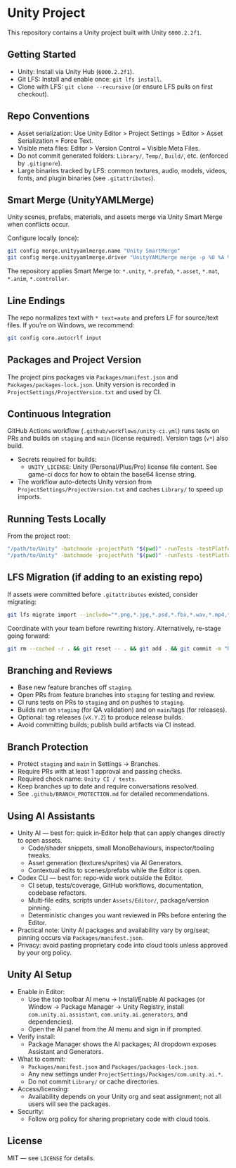 # Unity Project

This repository contains a Unity project built with Unity `6000.2.2f1`.

## Getting Started

- Unity: Install via Unity Hub (`6000.2.2f1`).
- Git LFS: Install and enable once: `git lfs install`.
- Clone with LFS: `git clone --recursive` (or ensure LFS pulls on first checkout).

## Repo Conventions

- Asset serialization: Use Unity Editor > Project Settings > Editor > Asset Serialization = Force Text.
- Visible meta files: Editor > Version Control = Visible Meta Files.
- Do not commit generated folders: `Library/`, `Temp/`, `Build/`, etc. (enforced by `.gitignore`).
- Large binaries tracked by LFS: common textures, audio, models, videos, fonts, and plugin binaries (see `.gitattributes`).

## Smart Merge (UnityYAMLMerge)

Unity scenes, prefabs, materials, and assets merge via Unity Smart Merge when conflicts occur.

Configure locally (once):

```bash
git config merge.unityyamlmerge.name "Unity SmartMerge"
git config merge.unityyamlmerge.driver "UnityYAMLMerge merge -p %O %A %B %P"
```

The repository applies Smart Merge to: `*.unity`, `*.prefab`, `*.asset`, `*.mat`, `*.anim`, `*.controller`.

## Line Endings

The repo normalizes text with `* text=auto` and prefers LF for source/text files. If you’re on Windows, we recommend:

```bash
git config core.autocrlf input
```

## Packages and Project Version

The project pins packages via `Packages/manifest.json` and `Packages/packages-lock.json`. Unity version is recorded in `ProjectSettings/ProjectVersion.txt` and used by CI.

## Continuous Integration

GitHub Actions workflow (`.github/workflows/unity-ci.yml`) runs tests on PRs and builds on `staging` and `main` (license required). Version tags (`v*`) also build.

- Secrets required for builds:
  - `UNITY_LICENSE`: Unity (Personal/Plus/Pro) license file content. See game-ci docs for how to obtain the base64 license string.
- The workflow auto-detects Unity version from `ProjectSettings/ProjectVersion.txt` and caches `Library/` to speed up imports.

## Running Tests Locally

From the project root:

```bash
"/path/to/Unity" -batchmode -projectPath "$(pwd)" -runTests -testPlatform EditMode -logFile -quit
"/path/to/Unity" -batchmode -projectPath "$(pwd)" -runTests -testPlatform PlayMode -logFile -quit
```

## LFS Migration (if adding to an existing repo)

If assets were committed before `.gitattributes` existed, consider migrating:

```bash
git lfs migrate import --include="*.png,*.jpg,*.psd,*.fbx,*.wav,*.mp4,*.ttf,*.dll"
```

Coordinate with your team before rewriting history. Alternatively, re-stage going forward:

```bash
git rm --cached -r . && git reset -- . && git add . && git commit -m "Re-stage assets under LFS"
```

## Branching and Reviews

- Base new feature branches off `staging`.
- Open PRs from feature branches into `staging` for testing and review.
- CI runs tests on PRs to `staging` and on pushes to `staging`.
- Builds run on `staging` (for QA validation) and on `main`/tags (for releases).
- Optional: tag releases (`vX.Y.Z`) to produce release builds.
- Avoid committing builds; publish build artifacts via CI instead.

## Branch Protection

- Protect `staging` and `main` in Settings → Branches.
- Require PRs with at least 1 approval and passing checks.
- Required check name: `Unity CI / tests`.
- Keep branches up to date and require conversations resolved.
- See `.github/BRANCH_PROTECTION.md` for detailed recommendations.

## Using AI Assistants

- Unity AI — best for: quick in‑Editor help that can apply changes directly to open assets.
  - Code/shader snippets, small MonoBehaviours, inspector/tooling tweaks.
  - Asset generation (textures/sprites) via AI Generators.
  - Contextual edits to scenes/prefabs while the Editor is open.
- Codex CLI — best for: repo‑wide work outside the Editor.
  - CI setup, tests/coverage, GitHub workflows, documentation, codebase refactors.
  - Multi‑file edits, scripts under `Assets/Editor/`, package/version pinning.
  - Deterministic changes you want reviewed in PRs before entering the Editor.
- Practical note: Unity AI packages and availability vary by org/seat; pinning occurs via `Packages/manifest.json`.
- Privacy: avoid pasting proprietary code into cloud tools unless approved by your org policy.

## Unity AI Setup

- Enable in Editor:
  - Use the top toolbar AI menu → Install/Enable AI packages (or Window → Package Manager → Unity Registry, install `com.unity.ai.assistant`, `com.unity.ai.generators`, and dependencies).
  - Open the AI panel from the AI menu and sign in if prompted.
- Verify install:
  - Package Manager shows the AI packages; AI dropdown exposes Assistant and Generators.
- What to commit:
  - `Packages/manifest.json` and `Packages/packages-lock.json`.
  - Any new settings under `ProjectSettings/Packages/com.unity.ai.*`.
  - Do not commit `Library/` or cache directories.
- Access/licensing:
  - Availability depends on your Unity org and seat assignment; not all users will see the packages.
- Security:
  - Follow org policy for sharing proprietary code with cloud tools.

## License

MIT — see `LICENSE` for details.
